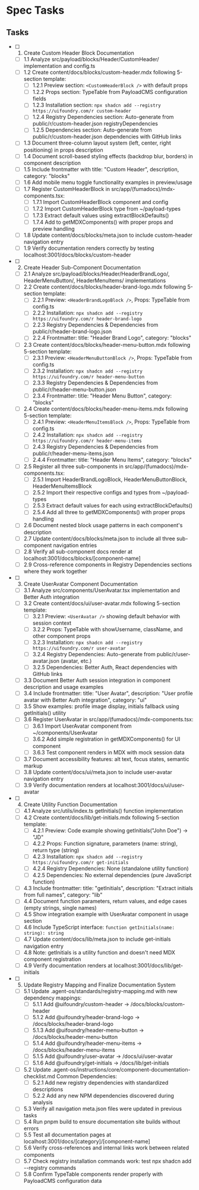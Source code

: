 # Spec Tasks

## Tasks

- [ ] 1. Create Custom Header Block Documentation
  - [ ] 1.1 Analyze src/payload/blocks/Header/CustomHeader/ implementation and config.ts
  - [ ] 1.2 Create content/docs/blocks/custom-header.mdx following 5-section template:
    - [ ] 1.2.1 Preview section: `<CustomHeaderBlock />` with default props
    - [ ] 1.2.2 Props section: TypeTable from PayloadCMS configuration fields
    - [ ] 1.2.3 Installation section: `npx shadcn add --registry https://uifoundry.com/r custom-header`
    - [ ] 1.2.4 Registry Dependencies section: Auto-generate from public/r/custom-header.json registryDependencies
    - [ ] 1.2.5 Dependencies section: Auto-generate from public/r/custom-header.json dependencies with GitHub links
  - [ ] 1.3 Document three-column layout system (left, center, right positioning) in props description
  - [ ] 1.4 Document scroll-based styling effects (backdrop blur, borders) in component description
  - [ ] 1.5 Include frontmatter with title: "Custom Header", description, category: "blocks"
  - [ ] 1.6 Add mobile menu toggle functionality examples in preview/usage
  - [ ] 1.7 Register CustomHeaderBlock in src/app/(fumadocs)/mdx-components.tsx:
    - [ ] 1.7.1 Import CustomHeaderBlock component and config
    - [ ] 1.7.2 Import CustomHeaderBlock type from ~/payload-types
    - [ ] 1.7.3 Extract default values using extractBlockDefaults()
    - [ ] 1.7.4 Add to getMDXComponents() with proper props and preview handling
  - [ ] 1.8 Update content/docs/blocks/meta.json to include custom-header navigation entry
  - [ ] 1.9 Verify documentation renders correctly by testing localhost:3001/docs/blocks/custom-header

- [ ] 2. Create Header Sub-Component Documentation
  - [ ] 2.1 Analyze src/payload/blocks/Header/HeaderBrandLogo/, HeaderMenuButton/, HeaderMenuItems/ implementations
  - [ ] 2.2 Create content/docs/blocks/header-brand-logo.mdx following 5-section template:
    - [ ] 2.2.1 Preview: `<HeaderBrandLogoBlock />`, Props: TypeTable from config.ts
    - [ ] 2.2.2 Installation: `npx shadcn add --registry https://uifoundry.com/r header-brand-logo`
    - [ ] 2.2.3 Registry Dependencies & Dependencies from public/r/header-brand-logo.json
    - [ ] 2.2.4 Frontmatter: title: "Header Brand Logo", category: "blocks"
  - [ ] 2.3 Create content/docs/blocks/header-menu-button.mdx following 5-section template:
    - [ ] 2.3.1 Preview: `<HeaderMenuButtonBlock />`, Props: TypeTable from config.ts
    - [ ] 2.3.2 Installation: `npx shadcn add --registry https://uifoundry.com/r header-menu-button`
    - [ ] 2.3.3 Registry Dependencies & Dependencies from public/r/header-menu-button.json
    - [ ] 2.3.4 Frontmatter: title: "Header Menu Button", category: "blocks"
  - [ ] 2.4 Create content/docs/blocks/header-menu-items.mdx following 5-section template:
    - [ ] 2.4.1 Preview: `<HeaderMenuItemsBlock />`, Props: TypeTable from config.ts
    - [ ] 2.4.2 Installation: `npx shadcn add --registry https://uifoundry.com/r header-menu-items`
    - [ ] 2.4.3 Registry Dependencies & Dependencies from public/r/header-menu-items.json
    - [ ] 2.4.4 Frontmatter: title: "Header Menu Items", category: "blocks"
  - [ ] 2.5 Register all three sub-components in src/app/(fumadocs)/mdx-components.tsx:
    - [ ] 2.5.1 Import HeaderBrandLogoBlock, HeaderMenuButtonBlock, HeaderMenuItemsBlock
    - [ ] 2.5.2 Import their respective configs and types from ~/payload-types
    - [ ] 2.5.3 Extract default values for each using extractBlockDefaults()
    - [ ] 2.5.4 Add all three to getMDXComponents() with proper props handling
  - [ ] 2.6 Document nested block usage patterns in each component's description
  - [ ] 2.7 Update content/docs/blocks/meta.json to include all three sub-component navigation entries
  - [ ] 2.8 Verify all sub-component docs render at localhost:3001/docs/blocks/[component-name]
  - [ ] 2.9 Cross-reference components in Registry Dependencies sections where they work together

- [ ] 3. Create UserAvatar Component Documentation
  - [ ] 3.1 Analyze src/components/UserAvatar.tsx implementation and Better Auth integration
  - [ ] 3.2 Create content/docs/ui/user-avatar.mdx following 5-section template:
    - [ ] 3.2.1 Preview: `<UserAvatar />` showing default behavior with session context
    - [ ] 3.2.2 Props: TypeTable with showUsername, className, and other component props
    - [ ] 3.2.3 Installation: `npx shadcn add --registry https://uifoundry.com/r user-avatar`
    - [ ] 3.2.4 Registry Dependencies: Auto-generate from public/r/user-avatar.json (avatar, etc.)
    - [ ] 3.2.5 Dependencies: Better Auth, React dependencies with GitHub links
  - [ ] 3.3 Document Better Auth session integration in component description and usage examples
  - [ ] 3.4 Include frontmatter: title: "User Avatar", description: "User profile avatar with Better Auth integration", category: "ui"
  - [ ] 3.5 Show examples: profile image display, initials fallback using getInitials() utility
  - [ ] 3.6 Register UserAvatar in src/app/(fumadocs)/mdx-components.tsx:
    - [ ] 3.6.1 Import UserAvatar component from ~/components/UserAvatar
    - [ ] 3.6.2 Add simple registration in getMDXComponents() for UI component
    - [ ] 3.6.3 Test component renders in MDX with mock session data
  - [ ] 3.7 Document accessibility features: alt text, focus states, semantic markup
  - [ ] 3.8 Update content/docs/ui/meta.json to include user-avatar navigation entry
  - [ ] 3.9 Verify documentation renders at localhost:3001/docs/ui/user-avatar

- [ ] 4. Create Utility Function Documentation
  - [ ] 4.1 Analyze src/utils/index.ts getInitials() function implementation
  - [ ] 4.2 Create content/docs/lib/get-initials.mdx following 5-section template:
    - [ ] 4.2.1 Preview: Code example showing getInitials("John Doe") → "JD"
    - [ ] 4.2.2 Props: Function signature, parameters (name: string), return type (string)
    - [ ] 4.2.3 Installation: `npx shadcn add --registry https://uifoundry.com/r get-initials`
    - [ ] 4.2.4 Registry Dependencies: None (standalone utility function)
    - [ ] 4.2.5 Dependencies: No external dependencies (pure JavaScript function)
  - [ ] 4.3 Include frontmatter: title: "getInitials", description: "Extract initials from full names", category: "lib"
  - [ ] 4.4 Document function parameters, return values, and edge cases (empty strings, single names)
  - [ ] 4.5 Show integration example with UserAvatar component in usage section
  - [ ] 4.6 Include TypeScript interface: `function getInitials(name: string): string`
  - [ ] 4.7 Update content/docs/lib/meta.json to include get-initials navigation entry
  - [ ] 4.8 Note: getInitials is a utility function and doesn't need MDX component registration
  - [ ] 4.9 Verify documentation renders at localhost:3001/docs/lib/get-initials

- [ ] 5. Update Registry Mapping and Finalize Documentation System
  - [ ] 5.1 Update .agent-os/standards/registry-mapping.md with new dependency mappings:
    - [ ] 5.1.1 Add @uifoundry/custom-header → /docs/blocks/custom-header
    - [ ] 5.1.2 Add @uifoundry/header-brand-logo → /docs/blocks/header-brand-logo
    - [ ] 5.1.3 Add @uifoundry/header-menu-button → /docs/blocks/header-menu-button
    - [ ] 5.1.4 Add @uifoundry/header-menu-items → /docs/blocks/header-menu-items
    - [ ] 5.1.5 Add @uifoundry/user-avatar → /docs/ui/user-avatar
    - [ ] 5.1.6 Add @uifoundry/get-initials → /docs/lib/get-initials
  - [ ] 5.2 Update .agent-os/instructions/core/component-documentation-checklist.md Common Dependencies:
    - [ ] 5.2.1 Add new registry dependencies with standardized descriptions
    - [ ] 5.2.2 Add any new NPM dependencies discovered during analysis
  - [ ] 5.3 Verify all navigation meta.json files were updated in previous tasks
  - [ ] 5.4 Run pnpm build to ensure documentation site builds without errors
  - [ ] 5.5 Test all documentation pages at localhost:3001/docs/[category]/[component-name]
  - [ ] 5.6 Verify cross-references and internal links work between related components
  - [ ] 5.7 Check registry installation commands work: test npx shadcn add --registry commands
  - [ ] 5.8 Confirm TypeTable components render properly with PayloadCMS configuration data

